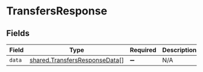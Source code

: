# TransfersResponse


## Fields

| Field                                                                          | Type                                                                           | Required                                                                       | Description                                                                    |
| ------------------------------------------------------------------------------ | ------------------------------------------------------------------------------ | ------------------------------------------------------------------------------ | ------------------------------------------------------------------------------ |
| `data`                                                                         | [shared.TransfersResponseData](../../models/shared/transfersresponsedata.md)[] | :heavy_minus_sign:                                                             | N/A                                                                            |